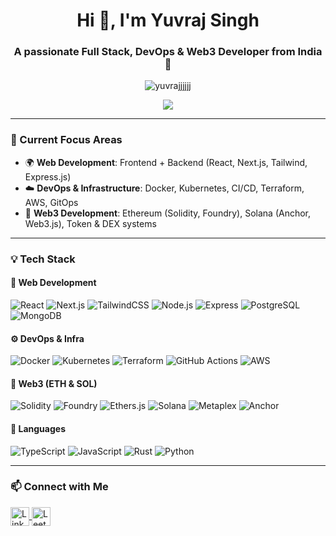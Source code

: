 <h1 align="center">Hi 👋, I'm Yuvraj Singh</h1>
<h3 align="center">A passionate Full Stack, DevOps & Web3 Developer from India 🚀</h3>

<p align="center">
  <img src="https://komarev.com/ghpvc/?username=yuvrajjjjjj&label=Profile%20views&color=0e75b6&style=flat" alt="yuvrajjjjjj" />
</p>

<p align="center">
  <a href="https://github.com/ryo-ma/github-profile-trophy">
    <img src="https://github-profile-trophy.vercel.app/?username=yuvrajjjjjj&theme=tokyonight&row=1&margin-w=10&margin-h=10" />
  </a>
</p>

---

### 🚀 Current Focus Areas

- 🌍 **Web Development**: Frontend + Backend (React, Next.js, Tailwind, Express.js)
- ☁️ **DevOps & Infrastructure**: Docker, Kubernetes, CI/CD, Terraform, AWS, GitOps
- 🔗 **Web3 Development**: Ethereum (Solidity, Foundry), Solana (Anchor, Web3.js), Token & DEX systems

---

### 💡 Tech Stack

#### 🚧 Web Development
![React](https://img.shields.io/badge/-React-black?logo=react&style=flat)
![Next.js](https://img.shields.io/badge/-Next.js-black?logo=next.js&style=flat)
![TailwindCSS](https://img.shields.io/badge/-TailwindCSS-06B6D4?logo=tailwind-css&style=flat)
![Node.js](https://img.shields.io/badge/-Node.js-black?logo=node.js&style=flat)
![Express](https://img.shields.io/badge/-Express-grey?logo=express&style=flat)
![PostgreSQL](https://img.shields.io/badge/-PostgreSQL-336791?logo=postgresql&style=flat)
![MongoDB](https://img.shields.io/badge/-MongoDB-47A248?logo=mongodb&style=flat)

#### ⚙️ DevOps & Infra
![Docker](https://img.shields.io/badge/-Docker-2496ED?logo=docker&style=flat)
![Kubernetes](https://img.shields.io/badge/-Kubernetes-326CE5?logo=kubernetes&style=flat)
![Terraform](https://img.shields.io/badge/-Terraform-7B42BC?logo=terraform&style=flat)
![GitHub Actions](https://img.shields.io/badge/-GitHub%20Actions-2088FF?logo=github-actions&style=flat)
![AWS](https://img.shields.io/badge/-AWS-232F3E?logo=amazon-aws&style=flat)

#### 🔗 Web3 (ETH & SOL)
![Solidity](https://img.shields.io/badge/-Solidity-black?logo=solidity&style=flat)
![Foundry](https://img.shields.io/badge/-Foundry-grey?style=flat)
![Ethers.js](https://img.shields.io/badge/-ethers.js-3C3C3D?logo=ethereum&style=flat)
![Solana](https://img.shields.io/badge/-Solana-9945FF?logo=solana&style=flat)
![Metaplex](https://img.shields.io/badge/-Metaplex-FF5C5C?style=flat)
![Anchor](https://img.shields.io/badge/-Anchor-4F46E5?style=flat)

#### 🧠 Languages
![TypeScript](https://img.shields.io/badge/-TypeScript-3178C6?logo=typescript&style=flat)
![JavaScript](https://img.shields.io/badge/-JavaScript-F7DF1E?logo=javascript&style=flat)
![Rust](https://img.shields.io/badge/-Rust-black?logo=rust&style=flat)
![Python](https://img.shields.io/badge/-Python-3776AB?logo=python&style=flat)

---

### 📫 Connect with Me
<p align="left">
  <a href="https://linkedin.com/in/yuvrajsingh711" target="blank">
    <img align="center" src="https://cdn.jsdelivr.net/npm/simple-icons@v3/icons/linkedin.svg" alt="LinkedIn" height="30" width="30" />
  </a>
  <a href="https://leetcode.com/yuvrajjjjjjj" target="blank">
    <img align="center" src="https://cdn.jsdelivr.net/npm/simple-icons@v3/icons/leetcode.svg" alt="Leetcode" height="30" width="30" />
  </a>
</p>
